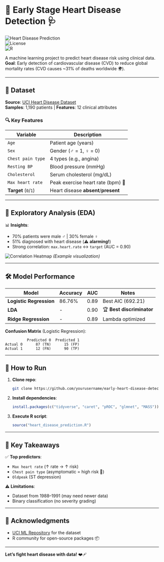 # 💓 Early Stage Heart Disease Detection 🩺

![Heart Disease Prediction](https://img.shields.io/badge/Model-Logistic%20Regression%20%7C%20LDA-blue)  
![License](https://img.shields.io/badge/License-MIT-green)  
![R](https://img.shields.io/badge/Language-R-%2766CCFF)  

A machine learning project to predict heart disease risk using clinical data.  
**Goal**: Early detection of cardiovascular disease (CVD) to reduce global mortality rates (CVD causes ~31% of deaths worldwide 🌍).

---

## 📂 Dataset  
**Source**: [UCI Heart Disease Dataset](https://archive.ics.uci.edu/ml/datasets/Heart+Disease)  
**Samples**: 1,190 patients | **Features**: 12 clinical attributes  

### 🔍 Key Features  
| Variable               | Description                          |
|------------------------|--------------------------------------|
| `Age`                  | Patient age (years)                  |
| `Sex`                  | Gender (♂️ = 1, ♀️ = 0)            |
| `Chest pain type`      | 4 types (e.g., angina)               |
| `Resting BP`           | Blood pressure (mmHg)                |
| `Cholesterol`          | Serum cholesterol (mg/dL)            |
| `Max heart rate`       | Peak exercise heart rate (bpm) 💓    |
| **Target** (`0`/`1`)   | Heart disease **absent**/**present** |

---

## 🔬 Exploratory Analysis (EDA)  
📊 **Insights**:  
- 70% patients were male ♂️ | 30% female ♀️  
- 51% diagnosed with heart disease (⚠️ **alarming!**)  
- Strong correlation: `max.heart.rate` ↔ `target` (AUC = 0.90)  

![Correlation Heatmap](https://via.placeholder.com/400?text=Correlation+Heatmap) *(Example visualization)*  

---

## 🛠️ Model Performance  

| Model                  | Accuracy | AUC   | Notes                          |
|------------------------|----------|-------|--------------------------------|
| **Logistic Regression**| 86.76%   | 0.89  | Best AIC (692.21)              |
| **LDA**                | -        | 0.90  | 🏆 **Best discriminator**      |
| **Ridge Regression**   | -        | 0.89  | Lambda optimized              |

**Confusion Matrix** (Logistic Regression):  
```
          Predicted 0  Predicted 1  
Actual 0      87 (TN)      15 (FP)  
Actual 1      12 (FN)      90 (TP)  
```

---

## 🚀 How to Run  
1. **Clone repo**:  
   ```bash
   git clone https://github.com/yourusername/early-heart-disease-detection.git
   ```
2. **Install dependencies**:  
   ```r
   install.packages(c("tidyverse", "caret", "pROC", "glmnet", "MASS"))
   ```
3. **Execute R script**:  
   ```r
   source("heart_disease_prediction.R")
   ```

---

## 📌 Key Takeaways  
✅ **Top predictors**:  
- `Max heart rate` (↑ rate → ↑ risk)  
- `Chest pain type` (asymptomatic = high risk 🚨)  
- `Oldpeak` (ST depression)  

⚠️ **Limitations**:  
- Dataset from 1988–1991 (may need newer data)  
- Binary classification (no severity grading)  

---

## 🙏 Acknowledgments  
- [UCI ML Repository](https://archive.ics.uci.edu/) for the dataset  
- R community for open-source packages 📦  

---

**Let’s fight heart disease with data!** ❤️‍🩹

